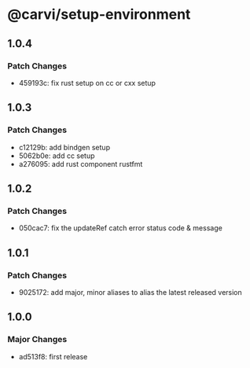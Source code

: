 # @carvi/setup-environment

## 1.0.4

### Patch Changes

- 459193c: fix rust setup on cc or cxx setup

## 1.0.3

### Patch Changes

- c12129b: add bindgen setup
- 5062b0e: add cc setup
- a276095: add rust component rustfmt

## 1.0.2

### Patch Changes

- 050cac7: fix the updateRef catch error status code & message

## 1.0.1

### Patch Changes

- 9025172: add major, minor aliases to alias the latest released version

## 1.0.0

### Major Changes

- ad513f8: first release
